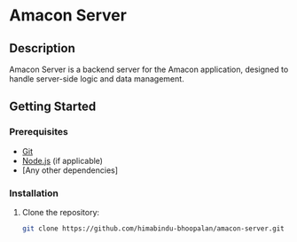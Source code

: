 # Amacon Server

## Description

Amacon Server is a backend server for the Amacon application, designed to handle server-side logic and data management. 

## Getting Started

### Prerequisites

- [Git](https://git-scm.com/)
- [Node.js](https://nodejs.org/) (if applicable)
- [Any other dependencies]

### Installation

1. Clone the repository:

   ```sh
   git clone https://github.com/himabindu-bhoopalan/amacon-server.git
